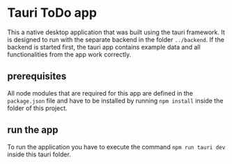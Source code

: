 # Tauri ToDo app
This a native desktop application that was built using the tauri framework.
It is designed to run with the separate backend in the folder `../backend`.
If the backend is started first, the tauri app contains example data and all functionalities from the app work correctly.

## prerequisites
All node modules that are required for this app are defined in the `package.json` file and have to be installed by running `npm install` inside the folder of this project.

## run the app
To run the application you have to execute the command `npm run tauri dev` inside this tauri folder.
